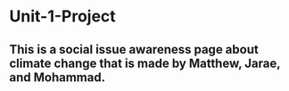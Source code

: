 # Unit-1-Project
## This is a social issue awareness page about climate change that is made by Matthew, Jarae, and Mohammad.